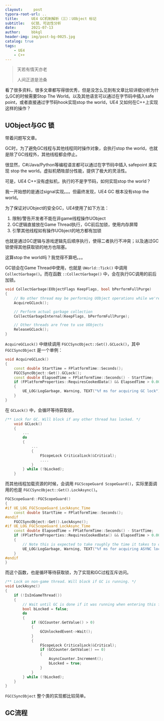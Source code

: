```yaml
---
clayout:     post
typora-root-url: ..
title:      UE4 GC机制解析（三）：UObject 标记
subtitle:   GC锁、可达性分析
date:       2021-07-13
author:     bbkgl
header-img: img/post-bg-0025.jpg
catalog: true
tags:
    - UE4
    - C++
---
```


> 天若有情天亦老
>
> 人间正道是沧桑

看了很多资料，很多文章都写得很优秀，但是没怎么见到有文章比较详细分析为什么GC的时候需要Stop The World。以及其他语言可以通过在字节码中插入safe point，或者直接通过字节码hook实现stop the world，UE4 又如何在C++上实现这样的操作？

## UObject与GC 锁

带着问题写文章。

GC时，为了避免GC线程与其他线程同时操作对象，会执行stop the world，也就是除了GC线程外，其他线程都会停止。

很显然，C#/Java/Python等编程语言都可以通过在字节码中插入 safepoint 来实现 stop the world。虚拟机牺牲部分性能，提供了极大的灵活性。

可是，UE4 C++没有虚拟机，执行的不是字节码，如何实现stop the world？

我一开始想的是通过signal实现。。。但最终发现，UE4 GC 根本没有stop the world。

为了保证对UObject的安全GC，UE4使用了如下方法：

1. 限制/警告开发者不能在非game线程操作UObject
2. GC逻辑直接放在Game Thread执行，GC前后加锁，使用内存屏障
3. 引擎其他线程如有操作UObject的地方都有加锁

也就是通过GC逻辑与游戏逻辑先后顺序执行，使得二者执行不冲突；以及通过GC锁使得其他获取锁的地方也阻塞。

这算stop the world吗？我觉得不算吧。。。

GC锁会在Game Thread中使用，也就是 `UWorld::Tick()` 中调用 `CollectGarbage()`。而在函数 `::CollectGarbage()` 中，会在执行GC调用的前后加锁。

```cpp
void CollectGarbage(EObjectFlags KeepFlags, bool bPerformFullPurge)
{
	// No other thread may be performing UObject operations while we're running
	AcquireGCLock();

	// Perform actual garbage collection
	CollectGarbageInternal(KeepFlags, bPerformFullPurge);

	// Other threads are free to use UObjects
	ReleaseGCLock();
}
```

`AcquireGCLock()` 中继续调用 `FGCCSyncObject::Get().GCLock()`，其中 `FGCCSyncObject` 是一个单例：

```cpp
void AcquireGCLock()
{
	const double StartTime = FPlatformTime::Seconds();
	FGCCSyncObject::Get().GCLock();
	const double ElapsedTime = FPlatformTime::Seconds() - StartTime;
	if (FPlatformProperties::RequiresCookedData() && ElapsedTime > 0.001)
	{
		UE_LOG(LogGarbage, Warning, TEXT("%f ms for acquiring GC lock"), ElapsedTime * 1000);
	}
}
```

在 `GCLock()` 中，会循环等待获取锁，

```cpp
/** Lock for GC. Will block if any other thread has locked. */
	void GCLock()
	{
		...
		do
		{
			...
			{
				FScopeLock CriticalLock(&Critical);
				....
			}
		} while (!bLocked);
	}
```

而其他线程加载资源的时候，会调用 `FGCScopeGuard ScopeGuard()`，实际里面调用的也是 `FGCCSyncObject::Get().LockAsync()`。

```cpp
FGCScopeGuard::FGCScopeGuard()
{
#if UE_LOG_FGCScopeGuard_LockAsync_Time
	const double StartTime = FPlatformTime::Seconds();
#endif
	FGCCSyncObject::Get().LockAsync();
#if UE_LOG_FGCScopeGuard_LockAsync_Time
	const double ElapsedTime = FPlatformTime::Seconds() - StartTime;
	if (FPlatformProperties::RequiresCookedData() && ElapsedTime > 0.001)
	{
		// Note this is expected to take roughly the time it takes to collect garbage and verify GC assumptions, so up to 300ms in development
		UE_LOG(LogGarbage, Warning, TEXT("%f ms for acquiring ASYNC lock"), ElapsedTime * 1000);
	}
#endif
}
```

而这个函数，也是循环等待获取锁，为了实现和GC过程互斥访问。

```cpp
/** Lock on non-game thread. Will block if GC is running. */
void LockAsync()
{
    if (!IsInGameThread())
    {
        // Wait until GC is done if it was running when entering this function
        bool bLocked = false;
        do
        {
            if (GCCounter.GetValue() > 0)
            {
                GCUnlockedEvent->Wait();
            }
            {
                FScopeLock CriticalLock(&Critical);
                if (GCCounter.GetValue() == 0)
                {
                    AsyncCounter.Increment();
                    bLocked = true;
                }
            }
        } while (!bLocked);
    }
}
```

`FGCCSyncObject` 整个类的实现都比较简单。

## GC流程

